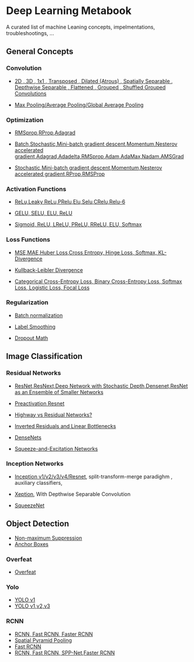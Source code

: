 # Deep Learning Metabook

A curated list of machine Leaning concepts, impelmentations, troubleshootings, ...


## General Concepts

### Convolution

* [2D , 3D , 1x1 , Transposed , Dilated (Atrous) , Spatially Separable , Depthwise Separable , Flattened , Grouped , Shuffled Grouped Convolutions](https://towardsdatascience.com/a-comprehensive-introduction-to-different-types-of-convolutions-in-deep-learning-669281e58215) 
 
* [Max Pooling/Average Pooling/Global Average Pooling](https://machinelearningmastery.com/pooling-layers-for-convolutional-neural-networks/) 

### Optimization

* [RMSprop,RProp,Adagrad](https://towardsdatascience.com/understanding-rmsprop-faster-neural-network-learning-62e116fcf29a)

* [Batch,Stochastic,Mini-batch gradient descent,Momentum,Nesterov accelerated gradient,Adagrad,Adadelta,RMSprop,Adam,AdaMax,Nadam,AMSGrad](https://ruder.io/optimizing-gradient-descent/index.html#nesterovacceleratedgradient)

* [Stochastic,Mini-batch gradient descent,Momentum,Nesterov accelerated gradient,RProp,RMSProp](http://www.cs.toronto.edu/~tijmen/csc321/slides/lecture_slides_lec6.pdf) 

### Activation Functions

* [ReLu,Leaky ReLu,PRelu,Elu,Selu,CRelu,Relu-6](https://medium.com/@danqing/a-practical-guide-to-relu-b83ca804f1f7)

* [GELU, SELU, ELU, ReLU](https://mlfromscratch.com/activation-functions-explained/)

* [Sigmoid, ReLU, LReLU, PReLU, RReLU, ELU, Softmax](http://laid.delanover.com/activation-functions-in-deep-learning-sigmoid-relu-lrelu-prelu-rrelu-elu-softmax/)

### Loss Functions
* [MSE,MAE,Huber Loss,Cross Entropy, Hinge Loss, Softmax,  KL-Divergence](https://www.analyticsvidhya.com/blog/2019/08/detailed-guide-7-loss-functions-machine-learning-python-code/)

* [Kullback-Leibler Divergence](https://www.countbayesie.com/blog/2017/5/9/kullback-leibler-divergence-explained) 

* [Categorical Cross-Entropy Loss, Binary Cross-Entropy Loss, Softmax Loss, Logistic Loss, Focal Loss](https://gombru.github.io/2018/05/23/cross_entropy_loss/)

<a name="github-tutorials" />

### Regularization

* [Batch normalization](https://towardsdatascience.com/batch-normalization-in-neural-networks-1ac91516821c) 

* [Label Smoothing](https://towardsdatascience.com/label-smoothing-making-model-robust-to-incorrect-labels-2fae037ffbd0) 

* [Dropout Math](https://towardsdatascience.com/simplified-math-behind-dropout-in-deep-learning-6d50f3f47275)

## Image Classification
### Residual Networks

* [ResNet,ResNext,Deep Network with Stochastic Depth,Densenet,ResNet as an Ensemble of Smaller Networks](https://towardsdatascience.com/an-overview-of-resnet-and-its-variants-5281e2f56035)

* [Preactivation Resnet](https://towardsdatascience.com/resnet-with-identity-mapping-over-1000-layers-reached-image-classification-bb50a42af03e)

* [Highway vs Residual Networks?](https://www.quora.com/What-are-the-differences-between-Highway-Networks-and-Deep-Residual-Learning)

* [Inverted Residuals and Linear Bottlenecks](https://towardsdatascience.com/mobilenetv2-inverted-residuals-and-linear-bottlenecks-8a4362f4ffd5)

* [DenseNets](https://towardsdatascience.com/understanding-and-visualizing-densenets-7f688092391a)


* [Squeeze-and-Excitation Networks](https://towardsdatascience.com/squeeze-and-excitation-networks-9ef5e71eacd7)



### Inception Networks

* [Inception v1/v2/v3/v4/Resnet](https://towardsdatascience.com/a-simple-guide-to-the-versions-of-the-inception-network-7fc52b863202), split-transform-merge paradighm , auxiliary classifiers, 

* [Xeption](https://towardsdatascience.com/review-xception-with-depthwise-separable-convolution-better-than-inception-v3-image-dc967dd42568), With Depthwise Separable Convolution

* [SqueezeNet](https://towardsdatascience.com/review-squeezenet-image-classification-e7414825581a)


## Object Detection

* [Non-maximum Suppression](https://towardsdatascience.com/non-maximum-suppression-nms-93ce178e177c)
* [Anchor Boxes](https://medium.com/@andersasac/anchor-boxes-the-key-to-quality-object-detection-ddf9d612d4f9)

### Overfeat
* [Overfeat](https://towardsdatascience.com/object-localization-in-overfeat-5bb2f7328b62)

### Yolo
* [YOLO v1](https://hackernoon.com/understanding-yolo-f5a74bbc7967)
* [YOLO v1,v2,v3](https://medium.com/@jonathan_hui/real-time-object-detection-with-yolo-yolov2-28b1b93e2088)

### RCNN
* [RCNN, Fast RCNN, Faster RCNN](https://towardsdatascience.com/r-cnn-fast-r-cnn-faster-r-cnn-yolo-object-detection-algorithms-36d53571365e)
* [Spatial Pyramid Pooling](https://medium.com/coinmonks/review-sppnet-1st-runner-up-object-detection-2nd-runner-up-image-classification-in-ilsvrc-906da3753679)
* [Fast RCNN](https://towardsdatascience.com/fast-r-cnn-for-object-detection-a-technical-summary-a0ff94faa022)
* [RCNN, Fast RCNN, SPP-Net,Faster RCNN](https://slideplayer.com/slide/13427815/)
